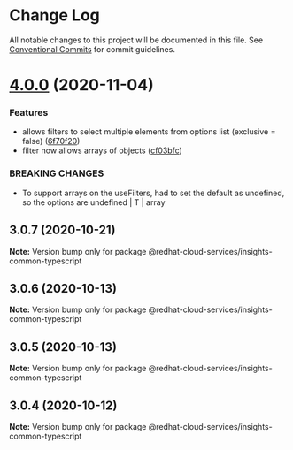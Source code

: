 # Change Log

All notable changes to this project will be documented in this file.
See [Conventional Commits](https://conventionalcommits.org) for commit guidelines.

# [4.0.0](https://github.com/RedHatInsights/insights-common-typescript/compare/@redhat-cloud-services/insights-common-typescript@3.0.7...@redhat-cloud-services/insights-common-typescript@4.0.0) (2020-11-04)


### Features

* allows filters to select multiple elements from options list (exclusive = false) ([6f70f20](https://github.com/RedHatInsights/insights-common-typescript/commit/6f70f205e1ea176c947867d9e31ea88803e55b55))
* filter now allows arrays of objects ([cf03bfc](https://github.com/RedHatInsights/insights-common-typescript/commit/cf03bfc3982c5e4d67202367c7fe0111a7099c1c))


### BREAKING CHANGES

* To support arrays on the useFilters, had to set the default as undefined, so the
options are undefined | T | array<T>





## 3.0.7 (2020-10-21)

**Note:** Version bump only for package @redhat-cloud-services/insights-common-typescript





## 3.0.6 (2020-10-13)

**Note:** Version bump only for package @redhat-cloud-services/insights-common-typescript





## 3.0.5 (2020-10-13)

**Note:** Version bump only for package @redhat-cloud-services/insights-common-typescript





## 3.0.4 (2020-10-12)

**Note:** Version bump only for package @redhat-cloud-services/insights-common-typescript
